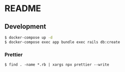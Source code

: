 # README

## Development

```bash
$ docker-compose up -d
$ docker-compose exec app bundle exec rails db:create
```

### Prettier

```
$ find . -name *.rb | xargs npx prettier --write
```
